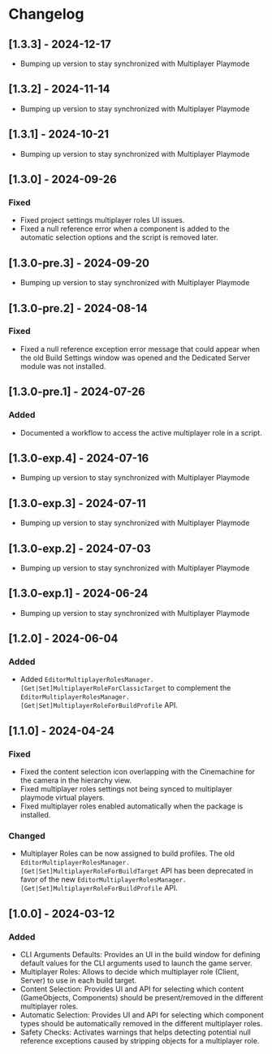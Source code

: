# Changelog

## [1.3.3] - 2024-12-17

- Bumping up version to stay synchronized with Multiplayer Playmode

## [1.3.2] - 2024-11-14

- Bumping up version to stay synchronized with Multiplayer Playmode

## [1.3.1] - 2024-10-21

- Bumping up version to stay synchronized with Multiplayer Playmode

## [1.3.0] - 2024-09-26

### Fixed
- Fixed project settings multiplayer roles UI issues.
- Fixed a null reference error when a component is added to the automatic selection options and the script is removed later.

## [1.3.0-pre.3] - 2024-09-20

- Bumping up version to stay synchronized with Multiplayer Playmode

## [1.3.0-pre.2] - 2024-08-14

### Fixed
- Fixed a null reference exception error message that could appear when the old Build Settings window was opened and the Dedicated Server module was not installed.

## [1.3.0-pre.1] - 2024-07-26

### Added
- Documented a workflow to access the active multiplayer role in a script.

## [1.3.0-exp.4] - 2024-07-16

- Bumping up version to stay synchronized with Multiplayer Playmode

## [1.3.0-exp.3] - 2024-07-11

- Bumping up version to stay synchronized with Multiplayer Playmode

## [1.3.0-exp.2] - 2024-07-03

- Bumping up version to stay synchronized with Multiplayer Playmode

## [1.3.0-exp.1] - 2024-06-24

- Bumping up version to stay synchronized with Multiplayer Playmode

## [1.2.0] - 2024-06-04

### Added
- Added `EditorMultiplayerRolesManager.[Get|Set]MultiplayerRoleForClassicTarget` to complement the `EditorMultiplayerRolesManager.[Get|Set]MultiplayerRoleForBuildProfile` API.

## [1.1.0] - 2024-04-24

### Fixed

- Fixed the content selection icon overlapping with the Cinemachine for the camera in the hierarchy view.
- Fixed multiplayer roles settings not being synced to multiplayer playmode virtual players.
- Fixed multiplayer roles enabled automatically when the package is installed.

### Changed

- Multiplayer Roles can be now assigned to build profiles. The old `EditorMultiplayerRolesManager.[Get|Set]MultiplayerRoleForBuildTarget` API has been deprecated in favor of the new `EditorMultiplayerRolesManager.[Get|Set]MultiplayerRoleForBuildProfile` API.

## [1.0.0] - 2024-03-12

### Added

- CLI Arguments Defaults: Provides an UI in the build window for defining default values for the CLI arguments used to launch the game server.
- Multiplayer Roles: Allows to decide which multiplayer role (Client, Server) to use in each build target.
- Content Selection: Provides UI and API for selecting which content (GameObjects, Components) should be present/removed in the different multiplayer roles.
- Automatic Selection: Provides UI and API for selecting which component types should be automatically removed in the different multiplayer roles.
- Safety Checks: Activates warnings that helps detecting potential null reference exceptions caused by stripping objects for a multiplayer role.
